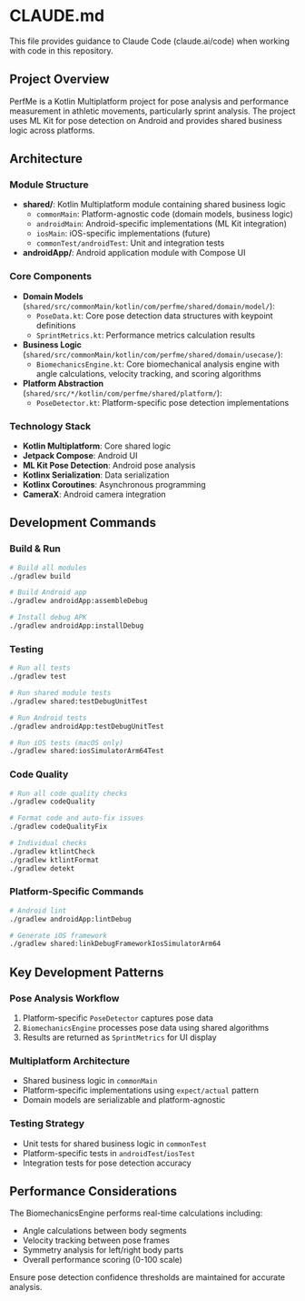 # CLAUDE.md

This file provides guidance to Claude Code (claude.ai/code) when working with code in this repository.

## Project Overview

PerfMe is a Kotlin Multiplatform project for pose analysis and performance measurement in athletic movements, particularly sprint analysis. The project uses ML Kit for pose detection on Android and provides shared business logic across platforms.

## Architecture

### Module Structure
- **shared/**: Kotlin Multiplatform module containing shared business logic
  - `commonMain`: Platform-agnostic code (domain models, business logic)
  - `androidMain`: Android-specific implementations (ML Kit integration)
  - `iosMain`: iOS-specific implementations (future)
  - `commonTest/androidTest`: Unit and integration tests
- **androidApp/**: Android application module with Compose UI

### Core Components
- **Domain Models** (`shared/src/commonMain/kotlin/com/perfme/shared/domain/model/`):
  - `PoseData.kt`: Core pose detection data structures with keypoint definitions
  - `SprintMetrics.kt`: Performance metrics calculation results
- **Business Logic** (`shared/src/commonMain/kotlin/com/perfme/shared/domain/usecase/`):
  - `BiomechanicsEngine.kt`: Core biomechanical analysis engine with angle calculations, velocity tracking, and scoring algorithms
- **Platform Abstraction** (`shared/src/*/kotlin/com/perfme/shared/platform/`):
  - `PoseDetector.kt`: Platform-specific pose detection implementations

### Technology Stack
- **Kotlin Multiplatform**: Core shared logic
- **Jetpack Compose**: Android UI
- **ML Kit Pose Detection**: Android pose analysis
- **Kotlinx Serialization**: Data serialization
- **Kotlinx Coroutines**: Asynchronous programming
- **CameraX**: Android camera integration

## Development Commands

### Build & Run
```bash
# Build all modules
./gradlew build

# Build Android app
./gradlew androidApp:assembleDebug

# Install debug APK
./gradlew androidApp:installDebug
```

### Testing
```bash
# Run all tests
./gradlew test

# Run shared module tests
./gradlew shared:testDebugUnitTest

# Run Android tests
./gradlew androidApp:testDebugUnitTest

# Run iOS tests (macOS only)
./gradlew shared:iosSimulatorArm64Test
```

### Code Quality
```bash
# Run all code quality checks
./gradlew codeQuality

# Format code and auto-fix issues
./gradlew codeQualityFix

# Individual checks
./gradlew ktlintCheck
./gradlew ktlintFormat
./gradlew detekt
```

### Platform-Specific Commands
```bash
# Android lint
./gradlew androidApp:lintDebug

# Generate iOS framework
./gradlew shared:linkDebugFrameworkIosSimulatorArm64
```

## Key Development Patterns

### Pose Analysis Workflow
1. Platform-specific `PoseDetector` captures pose data
2. `BiomechanicsEngine` processes pose data using shared algorithms
3. Results are returned as `SprintMetrics` for UI display

### Multiplatform Architecture
- Shared business logic in `commonMain`
- Platform-specific implementations using `expect/actual` pattern
- Domain models are serializable and platform-agnostic

### Testing Strategy
- Unit tests for shared business logic in `commonTest`
- Platform-specific tests in `androidTest`/`iosTest`
- Integration tests for pose detection accuracy

## Performance Considerations

The BiomechanicsEngine performs real-time calculations including:
- Angle calculations between body segments
- Velocity tracking between pose frames
- Symmetry analysis for left/right body parts
- Overall performance scoring (0-100 scale)

Ensure pose detection confidence thresholds are maintained for accurate analysis.